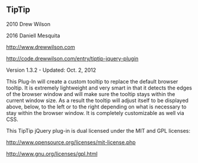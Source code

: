 ## TipTip

2010 Drew Wilson

2016 Daniell Mesquita

http://www.drewwilson.com

http://code.drewwilson.com/entry/tiptip-jquery-plugin

Version 1.3.2   -   Updated: Oct. 2, 2012

This Plug-In will create a custom tooltip to replace the default
browser tooltip. It is extremely lightweight and very smart in
that it detects the edges of the browser window and will make sure
the tooltip stays within the current window size. As a result the
tooltip will adjust itself to be displayed above, below, to the left 
or to the right depending on what is necessary to stay within the
browser window. It is completely customizable as well via CSS.

This TipTip jQuery plug-in is dual licensed under the MIT and GPL licenses:

http://www.opensource.org/licenses/mit-license.php

http://www.gnu.org/licenses/gpl.html
